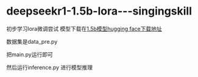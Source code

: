 # deepseekr1-1.5b-lora---singingskill
初步学习lora微调尝试
模型下载在[1.5b模型hugging face下载地址](https://huggingface.co/deepseek-ai/DeepSeek-R1-Distill-Qwen-1.5B)

数据集是data_pre.py

把main.py运行即可

然后运行inference.py  进行模型推理

